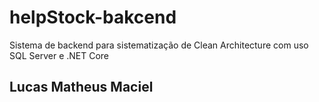 # helpStock-bakcend
Sistema de backend para sistematização de Clean Architecture com uso SQL Server e .NET Core
## Lucas Matheus Maciel
